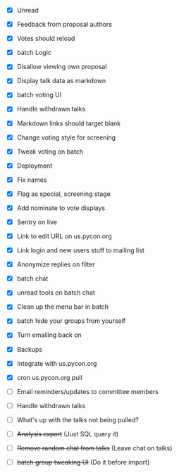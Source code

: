 - [x] Unread
- [x] Feedback from proposal authors
- [x] Votes should reload
- [x] batch Logic
- [x] Disallow viewing own proposal
- [x] Display talk data as markdown
- [x] batch voting UI
- [x] Handle withdrawn talks
- [x] Markdown links should target blank
- [x] Change voting style for screening 
- [x] Tweak voting on batch
- [x] Deployment
- [x] Fix names
- [x] Flag as special, screening stage
- [x] Add nominate to vote displays
- [x] Sentry on live
- [x] Link to edit URL on us.pycon.org
- [x] Link login and new users stuff to mailing list
- [x] Anonymize replies on filter
- [x] batch chat
- [x] unread tools on batch chat
- [x] Clean up the menu bar in batch
- [x] batch hide your groups from yourself
- [x] Turn emailing back on
- [x] Backups
- [x] Integrate with us.pycon.org
- [x] cron us.pycon.org pull
- [ ] Email reminders/updates to committee members
- [ ] Handle withdrawn talks
- [ ] What's up with the talks not being pulled?
- [ ] ~~Analysis export~~ (Just SQL query it)
- [ ] ~~Remove random chat from talks~~ (Leave chat on talks)
- [ ] ~~batch group tweaking UI~~ (Do it before import)

